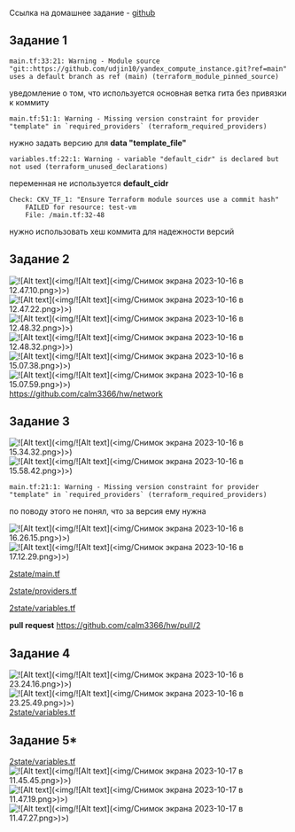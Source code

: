 Ссылка на домашнее задание - [github](https://github.com/netology-code/ter-homeworks/blob/main/05/hw-05.md)

## Задание 1
```
main.tf:33:21: Warning - Module source "git::https://github.com/udjin10/yandex_compute_instance.git?ref=main" uses a default branch as ref (main) (terraform_module_pinned_source) 
```

уведомление о том, что используется основная ветка гита без привязки к коммиту
```
main.tf:51:1: Warning - Missing version constraint for provider "template" in `required_providers` (terraform_required_providers)
```

нужно задать версию для **data "template_file"**
```
variables.tf:22:1: Warning - variable "default_cidr" is declared but not used (terraform_unused_declarations)
```

переменная не используется **default_cidr**
```
Check: CKV_TF_1: "Ensure Terraform module sources use a commit hash"
	FAILED for resource: test-vm
	File: /main.tf:32-48
```
нужно использовать хеш коммита для надежности версий
## Задание 2
![!\[Alt text\](<img/!\[Alt text\](<img/Снимок экрана 2023-10-16 в 12.47.10.png>)>)](<img/Снимок экрана 2023-10-16 в 12.47.10.png>)
![!\[Alt text\](<img/!\[Alt text\](<img/Снимок экрана 2023-10-16 в 12.47.22.png>)>)](<img/Снимок экрана 2023-10-16 в 12.47.22.png>)
![!\[Alt text\](<img/!\[Alt text\](<img/Снимок экрана 2023-10-16 в 12.48.32.png>)>)](<img/Снимок экрана 2023-10-16 в 12.48.32.png>)
![!\[Alt text\](<img/!\[Alt text\](<img/Снимок экрана 2023-10-16 в 12.48.32.png>)>)](<img/Снимок экрана 2023-10-16 в 15.25.03.png>)
![!\[Alt text\](<img/!\[Alt text\](<img/Снимок экрана 2023-10-16 в 15.07.38.png>)>)](<img/Снимок экрана 2023-10-16 в 15.07.38.png>)
![!\[Alt text\](<img/!\[Alt text\](<img/Снимок экрана 2023-10-16 в 15.07.59.png>)>)](<img/Снимок экрана 2023-10-16 в 15.07.59.png>)
https://github.com/calm3366/hw/network
## Задание 3
![!\[Alt text\](<img/!\[Alt text\](<img/Снимок экрана 2023-10-16 в 15.34.32.png>)>)](<img/Снимок экрана 2023-10-16 в 15.34.32.png>)
![!\[Alt text\](<img/!\[Alt text\](<img/Снимок экрана 2023-10-16 в 15.58.42.png>)>)](<img/Снимок экрана 2023-10-16 в 15.58.42.png>)
```
main.tf:21:1: Warning - Missing version constraint for provider "template" in `required_providers` (terraform_required_providers)
```

по поводу этого не понял, что за версия ему нужна

![!\[Alt text\](<img/!\[Alt text\](<img/Снимок экрана 2023-10-16 в 16.26.15.png>)>)](<img/Снимок экрана 2023-10-16 в 16.26.15.png>)
![!\[Alt text\](<img/!\[Alt text\](<img/Снимок экрана 2023-10-16 в 17.12.29.png>)>)](<img/Снимок экрана 2023-10-16 в 17.12.29.png>)


[2state/main.tf](2state/main.tf) 

[2state/providers.tf](2state/providers.tf) 

[2state/variables.tf](2state/variables.tf) 

**pull request**
https://github.com/calm3366/hw/pull/2
## Задание 4
![!\[Alt text\](<img/!\[Alt text\](<img/Снимок экрана 2023-10-16 в 23.24.16.png>)>)](<img/Снимок экрана 2023-10-16 в 23.24.16.png>)
![!\[Alt text\](<img/!\[Alt text\](<img/Снимок экрана 2023-10-16 в 23.25.49.png>)>)](<img/Снимок экрана 2023-10-16 в 23.25.49.png>)
[2state/variables.tf](2state/variables.tf) 
## Задание 5*
[2state/variables.tf](2state/variables.tf) 
![!\[Alt text\](<img/!\[Alt text\](<img/Снимок экрана 2023-10-17 в 11.45.45.png>)>)](<img/Снимок экрана 2023-10-17 в 11.45.45.png>)
![!\[Alt text\](<img/!\[Alt text\](<img/Снимок экрана 2023-10-17 в 11.47.19.png>)>)](<img/Снимок экрана 2023-10-17 в 11.47.19.png>)
![!\[Alt text\](<img/!\[Alt text\](<img/Снимок экрана 2023-10-17 в 11.47.27.png>)>)](<img/Снимок экрана 2023-10-17 в 11.47.27.png>)


